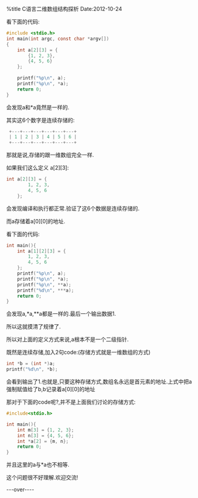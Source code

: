 %title C语言二维数组结构探析
Date:2012-10-24

看下面的代码:

```c
#include <stdio.h>
int main(int argc, const char *argv[])
{
	int a[2][3] = {
		{1, 2, 3}, 
		{4, 5, 6}
	}; 
	
	printf("%p\n", a);
	printf("%p\n", *a);
	return 0;
}
```

会发现a和\*a竟然是一样的.

其实这6个数字是连续存储的:

```c
 +---+---+---+---+---+---+
 | 1 | 2 | 3 | 4 | 5 | 6 |
 +---+---+---+---+---+---+
```

那就是说,存储的跟一维数组完全一样.

如果我们这么定义 a[2][3]:
```c
int a[2][3] = {
        1, 2, 3,
        4, 5, 6
    };
```

会发现编译和执行都正常.验证了这6个数据是连续存储的.

而a存储着a[0][0]的地址.

看下面的代码:

```c
int main(){
    int a[1][2][3] = {
        1, 2, 3,
        4, 5, 6
    };
	printf("%p\n", a);
	printf("%p\n", *a);
	printf("%p\n", **a);
	printf("%d\n", ***a);
    return 0;                                                             
}
```
会发现a,\*a,\*\*a都是一样的.最后一个输出数据1.

所以这就摸清了规律了.

所以对上面的定义方式来说,a根本不是一个二级指针.

既然是连续存储,加入2句code:(存储方式就是一维数组的方式)

```c
int *b = (int *)a; 
printf("%d\n", *b); 
```
会看到输出了1.也就是,只要这种存储方式,数组名永远是首元素的地址.上式中把a强制赋值给了b,b记录着a[0][0]的地址

那对于下面的code呢?,并不是上面我们讨论的存储方式:

```c
#include<stdio.h>

int main(){
	int m[3] = {1, 2, 3}; 
	int n[3] = {4, 5, 6}; 
	int *a[2] = {m, n}; 
	return 0;                                                             
}
```

并且这里的a与\*a也不相等.

这个问题很不好理解.欢迎交流!


---over----
